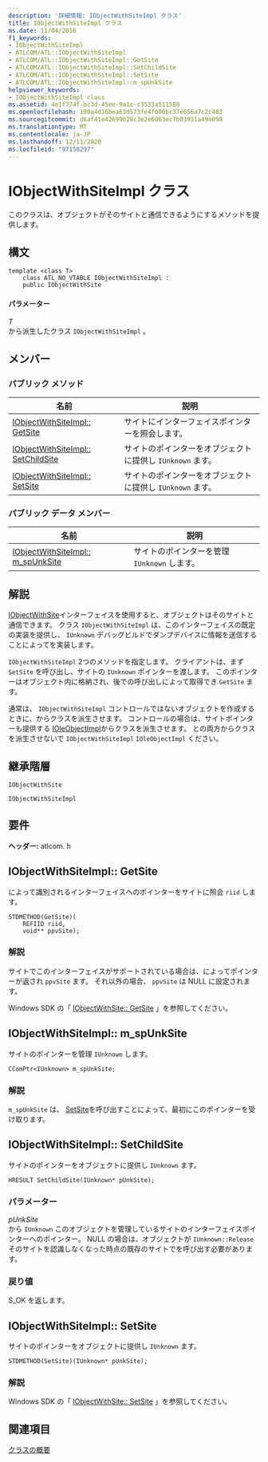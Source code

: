 ```yaml
---
description: '詳細情報: IObjectWithSiteImpl クラス'
title: IObjectWithSiteImpl クラス
ms.date: 11/04/2016
f1_keywords:
- IObjectWithSiteImpl
- ATLCOM/ATL::IObjectWithSiteImpl
- ATLCOM/ATL::IObjectWithSiteImpl::GetSite
- ATLCOM/ATL::IObjectWithSiteImpl::SetChildSite
- ATLCOM/ATL::IObjectWithSiteImpl::SetSite
- ATLCOM/ATL::IObjectWithSiteImpl::m_spUnkSite
helpviewer_keywords:
- IObjectWithSiteImpl class
ms.assetid: 4e1f774f-bc3d-45ee-9a1c-c3533a511588
ms.openlocfilehash: 100a4d16bea63d573fe4fb00bc37e656a7c2c483
ms.sourcegitcommit: d6af41e42699628c3e2e6063ec7b03931a49a098
ms.translationtype: MT
ms.contentlocale: ja-JP
ms.lasthandoff: 12/11/2020
ms.locfileid: "97158297"
---
```

# <a name="iobjectwithsiteimpl-class"></a>IObjectWithSiteImpl クラス

このクラスは、オブジェクトがそのサイトと通信できるようにするメソッドを提供します。

## <a name="syntax"></a>構文

```
template <class T>
    class ATL_NO_VTABLE IObjectWithSiteImpl :
    public IObjectWithSite
```

#### <a name="parameters"></a>パラメーター

*T*<br/>
から派生したクラス `IObjectWithSiteImpl` 。

## <a name="members"></a>メンバー

### <a name="public-methods"></a>パブリック メソッド

|名前|説明|
|----------|-----------------|
|[IObjectWithSiteImpl:: GetSite](#getsite)|サイトにインターフェイスポインターを照会します。|
|[IObjectWithSiteImpl:: SetChildSite](#setchildsite)|サイトのポインターをオブジェクトに提供し `IUnknown` ます。|
|[IObjectWithSiteImpl:: SetSite](#setsite)|サイトのポインターをオブジェクトに提供し `IUnknown` ます。|

### <a name="public-data-members"></a>パブリック データ メンバー

|名前|説明|
|----------|-----------------|
|[IObjectWithSiteImpl:: m_spUnkSite](#m_spunksite)|サイトのポインターを管理 `IUnknown` します。|

## <a name="remarks"></a>解説

[IObjectWithSite](/windows/win32/api/ocidl/nn-ocidl-iobjectwithsite)インターフェイスを使用すると、オブジェクトはそのサイトと通信できます。 クラス `IObjectWithSiteImpl` は、このインターフェイスの既定の実装を提供し、 `IUnknown` デバッグビルドでダンプデバイスに情報を送信することによってを実装します。

`IObjectWithSiteImpl` 2つのメソッドを指定します。 クライアントは、まず `SetSite` を呼び出し、サイトの `IUnknown` ポインターを渡します。 このポインターはオブジェクト内に格納され、後での呼び出しによって取得でき `GetSite` ます。

通常は、 `IObjectWithSiteImpl` コントロールではないオブジェクトを作成するときに、からクラスを派生させます。 コントロールの場合は、サイトポインターも提供する [IOleObjectImpl](../../atl/reference/ioleobjectimpl-class.md)からクラスを派生させます。 との両方からクラスを派生させないで `IObjectWithSiteImpl` `IOleObjectImpl` ください。

## <a name="inheritance-hierarchy"></a>継承階層

`IObjectWithSite`

`IObjectWithSiteImpl`

## <a name="requirements"></a>要件

**ヘッダー:** atlcom. h

## <a name="iobjectwithsiteimplgetsite"></a><a name="getsite"></a> IObjectWithSiteImpl:: GetSite

によって識別されるインターフェイスへのポインターをサイトに照会 `riid` します。

```
STDMETHOD(GetSite)(
    REFIID riid,
    void** ppvSite);
```

### <a name="remarks"></a>解説

サイトでこのインターフェイスがサポートされている場合は、によってポインターが返され `ppvSite` ます。 それ以外の場合、 `ppvSite` は NULL に設定されます。

Windows SDK の「 [IObjectWithSite:: GetSite](/windows/win32/api/ocidl/nf-ocidl-iobjectwithsite-getsite) 」を参照してください。

## <a name="iobjectwithsiteimplm_spunksite"></a><a name="m_spunksite"></a> IObjectWithSiteImpl:: m_spUnkSite

サイトのポインターを管理 `IUnknown` します。

```
CComPtr<IUnknown> m_spUnkSite;
```

### <a name="remarks"></a>解説

`m_spUnkSite` は、 [SetSite](#setsite)を呼び出すことによって、最初にこのポインターを受け取ります。

## <a name="iobjectwithsiteimplsetchildsite"></a><a name="setchildsite"></a> IObjectWithSiteImpl:: SetChildSite

サイトのポインターをオブジェクトに提供し `IUnknown` ます。

```
HRESULT SetChildSite(IUnknown* pUnkSite);
```

### <a name="parameters"></a>パラメーター

*pUnkSite*<br/>
から `IUnknown` このオブジェクトを管理しているサイトのインターフェイスポインターへのポインター。 NULL の場合は、オブジェクトが `IUnknown::Release` そのサイトを認識しなくなった時点の既存のサイトでを呼び出す必要があります。

### <a name="return-value"></a>戻り値

S_OK を返します。

## <a name="iobjectwithsiteimplsetsite"></a><a name="setsite"></a> IObjectWithSiteImpl:: SetSite

サイトのポインターをオブジェクトに提供し `IUnknown` ます。

```
STDMETHOD(SetSite)(IUnknown* pUnkSite);
```

### <a name="remarks"></a>解説

Windows SDK の「 [IObjectWithSite:: SetSite](/windows/win32/api/ocidl/nf-ocidl-iobjectwithsite-setsite) 」を参照してください。

## <a name="see-also"></a>関連項目

[クラスの概要](../../atl/atl-class-overview.md)
